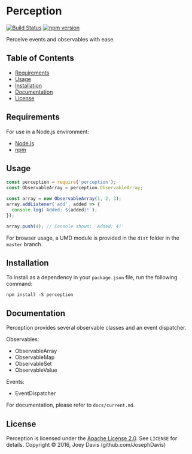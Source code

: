 Perception
============

[![Build Status](https://travis-ci.org/JosephDavis/perception.svg?branch=master)](https://travis-ci.org/JosephDavis/perception)
[![npm version](https://img.shields.io/npm/v/perception.svg)](https://www.npmjs.com/package/perception)

Perceive events and observables with ease.

Table of Contents
-----------------

  - [Requirements](#requirements)
  - [Usage](#usage)
  - [Installation](#installation)
  - [Documentation](#documentation)
  - [License](#license)

Requirements
------------

For use in a Node.js environment:
  - [Node.js](https://nodejs.org)
  - [npm](https://npmjs.com)

Usage
-----

```js
const perception = require('perception');
const ObservableArray = perception.ObservableArray;

const array = new ObservableArray(1, 2, 3);
array.addListener('add', added => {
  console.log(`Added: ${added}!`);
});

array.push(4); // Console shows: 'Added: 4!'
```

For browser usage, a UMD module is provided in the `dist` folder in the `master` branch.

Installation
------------

To install as a dependency in your `package.json` file, run the following command:
```
npm install -S perception
```

Documentation
-------------
Perception provides several observable classes and an event dispatcher.

Observables:
  - ObservableArray
  - ObservableMap
  - ObservableSet
  - ObservableValue

Events:
  - EventDispatcher

For documentation, please refer to `docs/current.md`.

License
-------

Perception is licensed under the [Apache License 2.0](http://www.apache.org/licenses/LICENSE-2.0.html). See `LICENSE` for details.
Copyright &copy; 2016, Joey Davis (github.com/JosephDavis)
